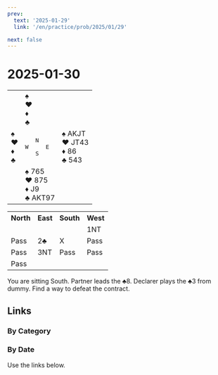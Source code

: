 ```yaml
---
prev:
  text: '2025-01-29'
  link: '/en/practice/prob/2025/01/29'

next: false
---
```


# 2025-01-30

<table class="deal">
	<tr>
		<td></td>
		<td>♠ <br>♥ <br>♦ <br>♣ </td>
		<td></td>
	</tr>
	<tr>
		<td>♠ <br>♥ <br>♦ <br>♣ </td>
		<td><pre>   N<br>W     E<br>   S</pre></td>
		<td>♠ AKJT<br>♥ JT43<br>♦ 86<br>♣ 543</td>
	</tr>
	<tr>
		<td></td>
		<td>♠ 765<br>♥ 875<br>♦ J9<br>♣ AKT97</td>
		<td></td>
	</tr>
</table>

<table class="auction">
	<tr>
		<th>North</th>
		<th>East</th>
		<th>South</th>
		<th>West</th>
	</tr>
	<tr>
		<td></td>
		<td></td>
		<td></td>
		<td>1NT</td>
	</tr>
	<tr>
		<td>Pass</td>
		<td>2♣</td>
		<td>X</td>
		<td>Pass</td>
	</tr>
	<tr>
		<td>Pass</td>
		<td>3NT</td>
		<td>Pass</td>
		<td>Pass</td>
	</tr>
	<tr>
		<td>Pass</td>
		<td></td>
		<td></td>
		<td></td>
	</tr>
</table>

You are sitting South. Partner leads the ♣8. Declarer plays the ♣3 from dummy. Find a way to defeat the contract.

## Links

[<Badge type="tip" text="Check Solution"/>](/en/learning/prob/2025/01/30)

### By Category

[<Badge type="tip" text="<--"/>](/en/practice/prob/2025/01/28)
[<Badge type="tip" text="Calendar"/>](/en/practice/calendar/2025/01)
[<Badge type="info" text="-->"/>](/en/practice/prob/2025/01/30#links)

### By Date

Use the links below.